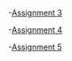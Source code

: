 
-[Assignment 3](https://yuval-taubes.github.io/Intro_to_Web_development/assignments/Taubes_Yuval_Assignment_3/index.html)

-[Assignment 4](https://yuval-taubes.github.io/Intro_to_Web_development/assignments/Taubes_Yuval_assignment_4/index.html)

-[Assignment 5](https://yuval-taubes.github.io/Intro_to_Web_development/assignments/Taubes_Yuval_assignment_5/index.html)

